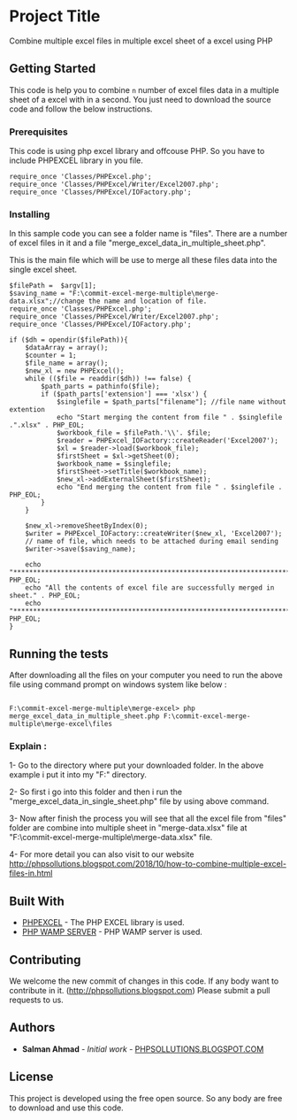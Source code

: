 # Project Title

Combine multiple excel files in multiple excel sheet of a excel using PHP

## Getting Started

This code is help you to combine `n` number of excel files data in a multiple sheet of a excel with in a second. You just need to download the source code and follow the below instructions.


### Prerequisites

This code is using php excel library and offcouse PHP. So you have to include PHPEXCEL library in you file.

```
require_once 'Classes/PHPExcel.php';
require_once 'Classes/PHPExcel/Writer/Excel2007.php';
require_once 'Classes/PHPExcel/IOFactory.php';

```

### Installing

In this sample code you can see a folder name is "files". There are a number of excel files in it and a file "merge_excel_data_in_multiple_sheet.php". 

This is the main file which will be use to merge all these files data into the single excel sheet.

```
$filePath =  $argv[1];
$saving_name = "F:\commit-excel-merge-multiple\merge-data.xlsx";//change the name and location of file.
require_once 'Classes/PHPExcel.php';
require_once 'Classes/PHPExcel/Writer/Excel2007.php';
require_once 'Classes/PHPExcel/IOFactory.php';

if ($dh = opendir($filePath)){
	$dataArray = array();
	$counter = 1;
	$file_name = array();
	$new_xl = new PHPExcel();
	while (($file = readdir($dh)) !== false) {
		$path_parts = pathinfo($file);		
		if ($path_parts['extension'] === 'xlsx') {			
			$singlefile = $path_parts["filename"]; //file name without extention
			echo "Start merging the content from file " . $singlefile .".xlsx" . PHP_EOL;
			$workbook_file = $filePath.'\\'. $file;
			$reader = PHPExcel_IOFactory::createReader('Excel2007');
			$xl = $reader->load($workbook_file);
			$firstSheet = $xl->getSheet(0);
			$workbook_name = $singlefile; 
			$firstSheet->setTitle($workbook_name);
			$new_xl->addExternalSheet($firstSheet);
			echo "End merging the content from file " . $singlefile . PHP_EOL;
		}
	}
	
	$new_xl->removeSheetByIndex(0);
	$writer = PHPExcel_IOFactory::createWriter($new_xl, 'Excel2007');
	// name of file, which needs to be attached during email sending
	$writer->save($saving_name);
        
	echo "**********************************************************************". PHP_EOL;
	echo "All the contents of excel file are successfully merged in sheet." . PHP_EOL;
	echo "**********************************************************************". PHP_EOL;
}

```

## Running the tests

After downloading all the files on your computer you need to run the above file using command prompt on windows system like below :

```

F:\commit-excel-merge-multiple\merge-excel> php merge_excel_data_in_multiple_sheet.php F:\commit-excel-merge-multiple\merge-excel\files

```

### Explain :

1- Go to the directory where put your downloaded folder. In the above example i put it into my "F:\" directory. 

2- So first i go into this folder and then i run the "merge_excel_data_in_single_sheet.php" file by using above command.

3- Now after finish the process you will see that all the excel file from "files" folder are combine into multiple sheet in "merge-data.xlsx" file at "F:\commit-excel-merge-multiple\merge-data.xlsx" file.

4- For more detail you can also visit to our website http://phpsollutions.blogspot.com/2018/10/how-to-combine-multiple-excel-files-in.html


## Built With

* [PHPEXCEL](https://github.com/PHPOffice/PHPExcel) - The PHP EXCEL library is used.
* [PHP WAMP SERVER](http://www.wampserver.com/en/) - PHP WAMP server is used.

## Contributing

We welcome the new commit of changes in this code. If any body want to contribute in it. (http://phpsollutions.blogspot.com) Please submit a pull requests to us.

## Authors

* **Salman Ahmad** - *Initial work* - [PHPSOLLUTIONS.BLOGSPOT.COM](https://phpsollutions.blogspot.com/p/blog-page.html)

## License

This project is developed using the free open source. So any body are free to download and use this code. 
